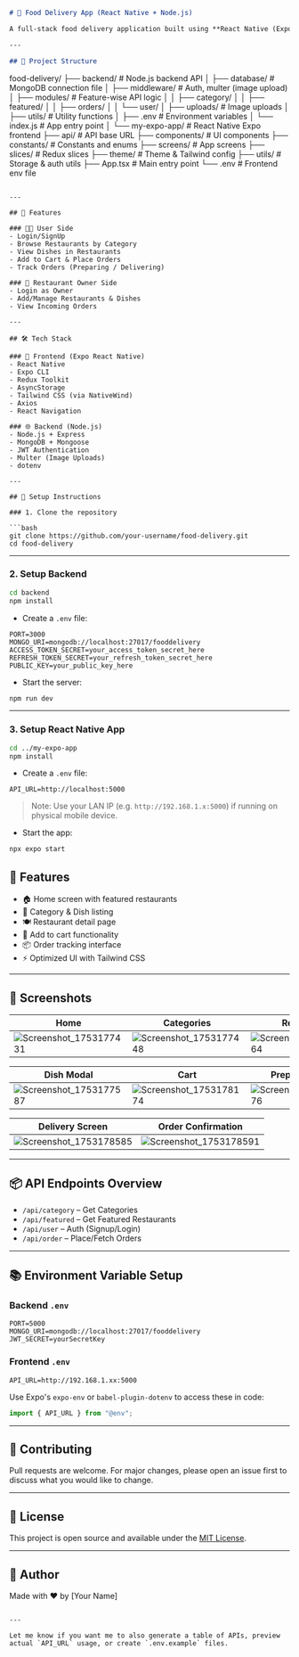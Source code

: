 ```markdown
# 🍔 Food Delivery App (React Native + Node.js)

A full-stack food delivery application built using **React Native (Expo)** for the frontend and **Node.js + MongoDB** for the backend. This app allows users to browse restaurants, place orders, track deliveries, and restaurant owners to manage their listings.

---

## 📁 Project Structure

```

food-delivery/
├── backend/               # Node.js backend API
│   ├── database/          # MongoDB connection file
│   ├── middleware/        # Auth, multer (image upload)
│   ├── modules/           # Feature-wise API logic
│   │   ├── category/
│   │   ├── featured/
│   │   ├── orders/
│   │   └── user/
│   ├── uploads/           # Image uploads
│   ├── utils/             # Utility functions
│   ├── .env               # Environment variables
│   └── index.js           # App entry point
│
└── my-expo-app/           # React Native Expo frontend
├── api/               # API base URL
├── components/        # UI components
├── constants/         # Constants and enums
├── screens/           # App screens
├── slices/            # Redux slices
├── theme/             # Theme & Tailwind config
├── utils/             # Storage & auth utils
├── App.tsx            # Main entry point
└── .env               # Frontend env file

````

---

## 🚀 Features

### 🧑‍🍳 User Side
- Login/SignUp
- Browse Restaurants by Category
- View Dishes in Restaurants
- Add to Cart & Place Orders
- Track Orders (Preparing / Delivering)

### 🏢 Restaurant Owner Side
- Login as Owner
- Add/Manage Restaurants & Dishes
- View Incoming Orders

---

## 🛠️ Tech Stack

### 📱 Frontend (Expo React Native)
- React Native
- Expo CLI
- Redux Toolkit
- AsyncStorage
- Tailwind CSS (via NativeWind)
- Axios
- React Navigation

### 🌐 Backend (Node.js)
- Node.js + Express
- MongoDB + Mongoose
- JWT Authentication
- Multer (Image Uploads)
- dotenv

---

## 🔧 Setup Instructions

### 1. Clone the repository

```bash
git clone https://github.com/your-username/food-delivery.git
cd food-delivery
````

---

### 2. Setup Backend

```bash
cd backend
npm install
```

* Create a `.env` file:

```env
PORT=3000
MONGO_URI=mongodb://localhost:27017/fooddelivery
ACCESS_TOKEN_SECRET=your_access_token_secret_here
REFRESH_TOKEN_SECRET=your_refresh_token_secret_here
PUBLIC_KEY=your_public_key_here
```

* Start the server:

```bash
npm run dev
```

---

### 3. Setup React Native App

```bash
cd ../my-expo-app
npm install
```

* Create a `.env` file:

```env
API_URL=http://localhost:5000
```

> Note: Use your LAN IP (e.g. `http://192.168.1.x:5000`) if running on physical mobile device.

* Start the app:

```bash
npx expo start
```


## 🚀 Features

- 🏠 Home screen with featured restaurants
- 📂 Category & Dish listing
- 🍽️ Restaurant detail page
- 🛒 Add to cart functionality
- 📦 Order tracking interface
- ⚡ Optimized UI with Tailwind CSS

---

## 📸 Screenshots

<div align="center">

| Home | Categories | Restaurant |
|------|------------|------------|
| ![Screenshot_1753177431](./assets/Screenshot_1753177431.png) | ![Screenshot_1753177448](./assets/Screenshot_1753177448.png) | ![Screenshot_1753177564](./assets/Screenshot_1753177564.png) |

| Dish Modal | Cart | Preparing Order |
|------------|------|-----------------|
| ![Screenshot_1753177587](./assets/Screenshot_1753177587.png) | ![Screenshot_1753178174](./assets/Screenshot_1753178174.png) | ![Screenshot_1753178576](./assets/Screenshot_1753178576.png) |

| Delivery Screen | Order Confirmation |
|-----------------|--------------------|
| ![Screenshot_1753178585](./assets/Screenshot_1753178585.png) | ![Screenshot_1753178591](./assets/Screenshot_1753178591.png) |

</div>

---

## 📦 API Endpoints Overview

* `/api/category` – Get Categories
* `/api/featured` – Get Featured Restaurants
* `/api/user` – Auth (Signup/Login)
* `/api/order` – Place/Fetch Orders

---

## 📚 Environment Variable Setup

### Backend `.env`

```env
PORT=5000
MONGO_URI=mongodb://localhost:27017/fooddelivery
JWT_SECRET=yourSecretKey
```

### Frontend `.env`

```env
API_URL=http://192.168.1.xx:5000
```

Use Expo's `expo-env` or `babel-plugin-dotenv` to access these in code:

```ts
import { API_URL } from "@env";
```

---

## 🤝 Contributing

Pull requests are welcome. For major changes, please open an issue first to discuss what you would like to change.

---

## 📝 License

This project is open source and available under the [MIT License](LICENSE).

---

## 🙌 Author

Made with ❤️ by \[Your Name]

```

---

Let me know if you want me to also generate a table of APIs, preview actual `API_URL` usage, or create `.env.example` files.
```
